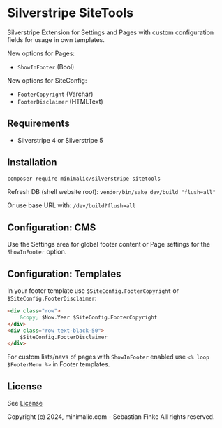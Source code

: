 # Silverstripe SiteTools

Silverstripe Extension for Settings and Pages with custom configuration fields for usage in own templates.

New options for Pages:
- `ShowInFooter` (Bool)

New options for SiteConfig:
- `FooterCopyright` (Varchar)
- `FooterDisclaimer` (HTMLText)


## Requirements

* Silverstripe 4 or Silverstripe 5


## Installation

```sh
composer require minimalic/silverstripe-sitetools
```

Refresh DB (shell website root):
`vendor/bin/sake dev/build "flush=all"`

Or use base URL with:
`/dev/build?flush=all`


## Configuration: CMS

Use the Settings area for global footer content or Page settings for the `ShowInFooter` option.


## Configuration: Templates

In your footer template use `$SiteConfig.FooterCopyright` or `$SiteConfig.FooterDisclaimer`:

```html
<div class="row">
    &copy; $Now.Year $SiteConfig.FooterCopyright
</div>
<div class="row text-black-50">
    $SiteConfig.FooterDisclaimer
</div>
```

For custom lists/navs of pages with `ShowInFooter` enabled use `<% loop $FooterMenu %>` in Footer templates.


## License

See [License](LICENSE.md)

Copyright (c) 2024, minimalic.com - Sebastian Finke
All rights reserved.

